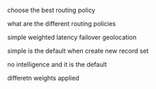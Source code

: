choose the best routing policy

what are the different routing policies

simple weighted latency failover geolocation

simple is the default when create new record set

no intelligence and it is the default

differetn weights applied


